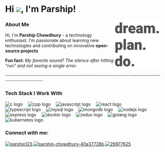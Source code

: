 <h1 align="left">
  Hi <img src="https://github.com/TheDudeThatCode/TheDudeThatCode/blob/master/Assets/Hi.gif" width="29">, I'm Parship!
</h1>

<img align="right" src="freepik_br_523d2063-4da5-4f5d-8ceb-11cf9187564f1111111111.png" height="30%" width="30%" />

<h3 align="left">About Me</h3>

<p align="left">
  Hi, I'm <b>Parship Chowdhury</b> - a technology enthusiast. I'm passionate about learning new technologies and contributing on innovative <b>open-source projects</b>

  
  <b>Fun fact:</b> <i>My favorite sound? The silence after hitting "run" and not seeing a single error.</i>
</p>
-------------------------------------------------------------------------------------------------
<h3 align="left">Tech Stack I Work With</h3>

<div align="left">
  <img src="https://skillicons.dev/icons?i=c" style="height: 35px; width: 35px;" alt="c logo" />
  <img width="9" />
  <img src="https://skillicons.dev/icons?i=cpp" style="height: 35px; width: 35px;" alt="cpp logo" />
  <img width="9" />
  <img src="https://skillicons.dev/icons?i=javascript" style="height: 35px; width: 35px;" alt="javascript logo" />
  <img width="9" />
  <img src="https://skillicons.dev/icons?i=react" style="height: 35px; width: 35px;" alt="react logo" />
  <img width="9" />
  <img src="https://skillicons.dev/icons?i=typescript" style="height: 35px; width: 35px;" alt="typescript logo" />
  <img width="9" />
  <img src="https://skillicons.dev/icons?i=mysql" style="height: 35px; width: 35px;" alt="mysql logo" />
  <img width="9" />
  <img src="https://skillicons.dev/icons?i=mongodb" style="height: 35px; width: 35px;" alt="mongodb logo" />
  <img width="9" />
  <img src="https://skillicons.dev/icons?i=nodejs" style="height: 35px; width: 35px;" alt="nodejs logo" />
  <img width="9" />
  <img src="https://skillicons.dev/icons?i=express" style="height: 35px; width: 35px;" alt="express logo" />
  <img width="9" />
  <img src="https://skillicons.dev/icons?i=docker" style="height: 35px; width: 35px;" alt="docker logo" />
  <img width="9" />
  <img src="https://skillicons.dev/icons?i=redux" style="height: 35px; width: 35px;" alt="redux logo" />
  <img width="9" />
  <img src="https://skillicons.dev/icons?i=go" style="height: 35px; width: 35px;" alt="golang logo" />
  <img width="9" />
  <img src="https://skillicons.dev/icons?i=kubernetes" style="height: 35px; width: 35px;" alt="kubernetes logo" />
</div>


<h3 align="left">Connect with me:</h3>
<p align="left">
  <a href="https://twitter.com/parship123" target="_blank">
    <img align="center" src="https://raw.githubusercontent.com/rahuldkjain/github-profile-readme-generator/master/src/images/icons/Social/twitter.svg" alt="parship123" height="20" width="35" />
  </a>
  <a href="https://linkedin.com/in/parship-chowdhury-40a37728b" target="_blank">
    <img align="center" src="https://raw.githubusercontent.com/rahuldkjain/github-profile-readme-generator/master/src/images/icons/Social/linked-in-alt.svg" alt="parship-chowdhury-40a37728b" height="20" width="35" />
  </a>
  <a href="https://stackoverflow.com/users/29977625" target="_blank">
    <img align="center" src="https://raw.githubusercontent.com/rahuldkjain/github-profile-readme-generator/master/src/images/icons/Social/stack-overflow.svg" alt="29977625" height="20" width="35" />
  </a>
</p>
